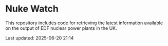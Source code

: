 # Nuke Watch

This repository includes code for retrieving the latest information available on the output of EDF nuclear power plants in the UK.

Last updated: 2025-06-20 21:14